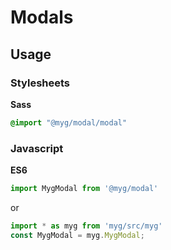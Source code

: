# Modals

## Usage

### Stylesheets

**Sass**

```sass
@import "@myg/modal/modal"
```

### Javascript

**ES6**

```js
import MygModal from '@myg/modal'
```

or

```js
import * as myg from 'myg/src/myg'
const MygModal = myg.MygModal;
```
